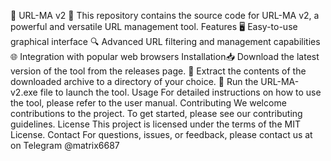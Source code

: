 🎉 URL-MA v2 🎉
This repository contains the source code for URL-MA v2, a powerful and versatile URL management tool.
Features
🖥️ Easy-to-use graphical interface
🔍 Advanced URL filtering and management capabilities
🌐 Integration with popular web browsers
Installation📥 Download the latest version of the tool from the releases page.
📂 Extract the contents of the downloaded archive to a directory of your choice.
📁 Run the URL-MA-v2.exe file to launch the tool.
Usage
For detailed instructions on how to use the tool, please refer to the user manual.
Contributing
We welcome contributions to the project. To get started, please see our contributing guidelines.
License
This project is licensed under the terms of the MIT License.
Contact
For questions, issues, or feedback, please contact us at  on Telegram @matrix6687
